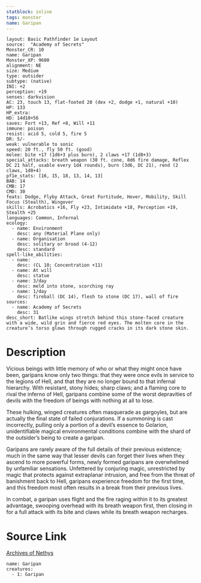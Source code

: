 ```yaml
---
statblock: inline
tags: monster
name: Garipan
---
```

```statblock
layout: Basic Pathfinder 1e Layout
source:  "Academy of Secrets"
Monster_CR: 10
name: Garipan
Monster_XP: 9600
alignment: NE
size: Medium
type: outsider
subtype: (native)
INI: +2
perception: +19
senses: darkvision
AC: 23, touch 13, flat-footed 20 (dex +2, dodge +1, natural +10)
HP: 133
HP_extra: 
HD: 14d10+56
saves: Fort +13, Ref +8, Will +11
immune: poison
resist: acid 5, cold 5, fire 5
DR: 5/-
weak: vulnerable to sonic
speed: 20 ft., fly 50 ft. (good)
melee: bite +17 (1d6+3 plus burn), 2 claws +17 (1d8+3)
special_attacks: breath weapon (30 ft. cone, 8d6 fire damage, Reflex DC 21 half, usable every 1d4 rounds), burn (3d6, DC 21), rend (2 claws, 1d8+4)
pf1e_stats: [16, 15, 18, 13, 14, 13]
BAB: 14
CMB: 17
CMD: 30
feats: Dodge, Flyby Attack, Great Fortitude, Hover, Mobility, Skill Focus (Stealth), Wingover
skills: Acrobatics +16, Fly +23, Intimidate +18, Perception +19, Stealth +25
languages: Common, Infernal
ecology:
  - name: Environment
    desc: any (Material Plane only)
  - name: Organisation
    desc: solitary or brood (4-12)
    desc: standard
spell-like_abilities:
  - name:
    desc: (CL 10; Concentration +11)
  - name: At will
    desc: statue
  - name: 3/day
    desc: meld into stone, scorching ray
  - name: 1/day
    desc: fireball (DC 14), flesh to stone (DC 17), wall of fire
sources:
  - name: Academy of Secrets
    desc: 31
desc_short: Batlike wings stretch behind this stone-faced creature with a wide, wild grin and fierce red eyes. The molten core in the creature’s torso glows through rugged cracks in its dark stone skin.
```
# Description
Vicious beings with little memory of who or what they might once have been, garipans know only two things: that they were once evils in service to the legions of Hell, and that they are no longer bound to that infernal hierarchy. With resistant, stony hides; sharp claws; and a flaming core to rival the inferno of Hell, garipans combine some of the worst depravities of devils with the freedom of beings with nothing at all to lose.

These hulking, winged creatures often masquerade as gargoyles, but are actually the final state of failed conjurations. If a summoning is cast incorrectly, pulling only a portion of a devil’s essence to Golarion, unidentifiable magical environmental conditions combine with the shard of the outsider’s being to create a garipan.

Garipans are rarely aware of the full details of their previous existence; much in the same way that lesser devils can forget their lives when they ascend to more powerful forms, newly formed garipans are overwhelmed by unfamiliar sensations. Unfettered by conjuring magic, unrestricted by magic that protects against extraplanar intrusion, and free from the threat of banishment back to Hell, garipans experience freedom for the first time, and this freedom most often results in a break from their previous lives.

In combat, a garipan uses flight and the fire raging within it to its greatest advantage, swooping overhead with its breath weapon first, then closing in for a full attack with its bite and claws while its breath weapon recharges.
# Source Link
[Archives of Nethys](https://aonprd.com/MonsterDisplay.aspx?ItemName=Garipan)
```encounter-table
name: Garipan
creatures:
  - 1: Garipan
```
